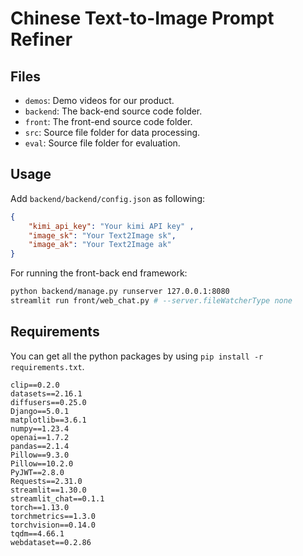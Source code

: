# Chinese Text-to-Image Prompt Refiner

## Files

- `demos`: Demo videos for our product.
- `backend`: The back-end source code folder.
- `front`: The front-end source code folder.
- `src`: Source file folder for data processing.
- `eval`: Source file folder for evaluation.


## Usage

Add `backend/backend/config.json` as following:

```json
{
    "kimi_api_key": "Your kimi API key" ,
    "image_sk": "Your Text2Image sk",
    "image_ak": "Your Text2Image ak"
}
```

For running the front-back end framework:

```bash
python backend/manage.py runserver 127.0.0.1:8080
streamlit run front/web_chat.py # --server.fileWatcherType none
```

## Requirements

You can get all the python packages by using `pip install -r requirements.txt`.

```
clip==0.2.0
datasets==2.16.1
diffusers==0.25.0
Django==5.0.1
matplotlib==3.6.1
numpy==1.23.4
openai==1.7.2
pandas==2.1.4
Pillow==9.3.0
Pillow==10.2.0
PyJWT==2.8.0
Requests==2.31.0
streamlit==1.30.0
streamlit_chat==0.1.1
torch==1.13.0
torchmetrics==1.3.0
torchvision==0.14.0
tqdm==4.66.1
webdataset==0.2.86
```
